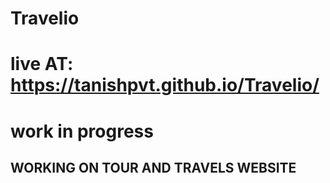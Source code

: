 # Travelio

# live AT: https://tanishpvt.github.io/Travelio/

# work in progress

## WORKING ON TOUR AND TRAVELS WEBSITE
